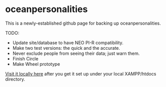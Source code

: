 # oceanpersonalities
This is a newly-established github page for backing up oceanpersonalities.

TODO:
* Update site/database to have NEO PI-R compatibility.
* Make two test versions: the quick and the accurate.
* Never exclude people from seeing their data; just warn them.
* Finish Circle
* Make Wheel prototype

[Visit it locally here](http://localhost/OceanPersonalities) after you get it set up under your local XAMPP/htdocs directory.
